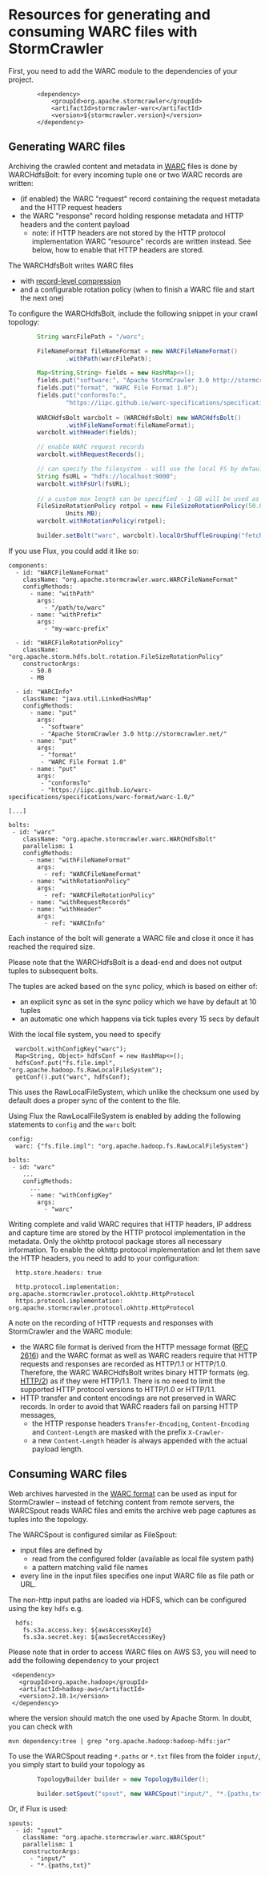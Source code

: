 #  Resources for generating and consuming WARC files with StormCrawler

First, you need to add the WARC module to the dependencies of your project.

```
		<dependency>
			<groupId>org.apache.stormcrawler</groupId>
			<artifactId>stormcrawler-warc</artifactId>
			<version>${stormcrawler.version}</version>
		</dependency>
```

## Generating WARC files

Archiving the crawled content and metadata in [WARC](https://iipc.github.io/warc-specifications/specifications/warc-format/warc-1.1/) files is done by WARCHdfsBolt: for every incoming tuple one or two WARC records are written:
- (if enabled) the WARC "request" record containing the request metadata and the HTTP request headers
- the WARC "response" record holding response metadata and HTTP headers and the content payload
  - note: if HTTP headers are not stored by the HTTP protocol implementation WARC "resource" records are written instead. See below, how to enable that HTTP headers are stored.

The WARCHdfsBolt writes WARC files
- with [record-level compression](https://iipc.github.io/warc-specifications/specifications/warc-format/warc-1.1/#record-at-time-compression)
- and a configurable rotation policy (when to finish a WARC file and start the next one)

To configure the WARCHdfsBolt, include the following snippet in your crawl topology:

```java 
        String warcFilePath = "/warc";

        FileNameFormat fileNameFormat = new WARCFileNameFormat()
                .withPath(warcFilePath);

        Map<String,String> fields = new HashMap<>();
        fields.put("software:", "Apache StormCrawler 3.0 http://stormcrawler.net/");
        fields.put("format", "WARC File Format 1.0");
        fields.put("conformsTo:",
                "https://iipc.github.io/warc-specifications/specifications/warc-format/warc-1.0/");
        
        WARCHdfsBolt warcbolt = (WARCHdfsBolt) new WARCHdfsBolt()
                .withFileNameFormat(fileNameFormat);
        warcbolt.withHeader(fields);

        // enable WARC request records
        warcbolt.withRequestRecords();

        // can specify the filesystem - will use the local FS by default
        String fsURL = "hdfs://localhost:9000";
        warcbolt.withFsUrl(fsURL);
        
        // a custom max length can be specified - 1 GB will be used as a default
        FileSizeRotationPolicy rotpol = new FileSizeRotationPolicy(50.0f,
                Units.MB);
        warcbolt.withRotationPolicy(rotpol);

        builder.setBolt("warc", warcbolt).localOrShuffleGrouping("fetch");
```

If you use Flux, you could add it like so:

```
components:
  - id: "WARCFileNameFormat"
    className: "org.apache.stormcrawler.warc.WARCFileNameFormat"
    configMethods:
      - name: "withPath"
        args:
          - "/path/to/warc"
      - name: "withPrefix"
        args:
          - "my-warc-prefix"

  - id: "WARCFileRotationPolicy"
    className: "org.apache.storm.hdfs.bolt.rotation.FileSizeRotationPolicy"
    constructorArgs:
      - 50.0
      - MB

  - id: "WARCInfo"
    className: "java.util.LinkedHashMap"
    configMethods:
      - name: "put"
        args:
         - "software"
         - "Apache StormCrawler 3.0 http://stormcrawler.net/"
      - name: "put"
        args:
         - "format"
         - "WARC File Format 1.0"
      - name: "put"
        args:
         - "conformsTo"
         - "https://iipc.github.io/warc-specifications/specifications/warc-format/warc-1.0/"

[...]

bolts:
 - id: "warc"
    className: "org.apache.stormcrawler.warc.WARCHdfsBolt"
    parallelism: 1
    configMethods:
      - name: "withFileNameFormat"
        args:
          - ref: "WARCFileNameFormat"
      - name: "withRotationPolicy"
        args:
          - ref: "WARCFileRotationPolicy"
      - name: "withRequestRecords"
      - name: "withHeader"
        args:
          - ref: "WARCInfo"
```

Each instance of the bolt will generate a WARC file and close it once it has reached the required size.

Please note that the WARCHdfsBolt is a dead-end and does not output tuples to subsequent bolts.

The tuples are acked based on the sync policy, which is based on either of:
* an explicit sync as set in the sync policy which we have by default at 10 tuples
* an automatic one which happens via tick tuples every 15 secs by default

With the local file system, you need to specify 

```
  warcbolt.withConfigKey("warc");
  Map<String, Object> hdfsConf = new HashMap<>();
  hdfsConf.put("fs.file.impl", "org.apache.hadoop.fs.RawLocalFileSystem");
  getConf().put("warc", hdfsConf);
```

This uses the RawLocalFileSystem, which unlike the checksum one used by default does a proper sync of the content to the file.

Using Flux the RawLocalFileSystem is enabled by adding the following statements to `config` and the `warc` bolt:

```
config:
  warc: {"fs.file.impl": "org.apache.hadoop.fs.RawLocalFileSystem"}

bolts:
 - id: "warc"
    ...
    configMethods:
      ...
      - name: "withConfigKey"
        args:
          - "warc"
```

Writing complete and valid WARC requires that HTTP headers, IP address and capture time are stored by the HTTP protocol implementation in the metadata. Only the okhttp protocol package stores all necessary information. To enable the okhttp protocol implementation and let them save the HTTP headers, you need to add to your configuration:

```
  http.store.headers: true

  http.protocol.implementation: org.apache.stormcrawler.protocol.okhttp.HttpProtocol
  https.protocol.implementation: org.apache.stormcrawler.protocol.okhttp.HttpProtocol
```

A note on the recording of HTTP requests and responses with StormCrawler and the WARC module:
- the WARC file format is derived from the HTTP message format ([RFC 2616](https://www.ietf.org/rfc/rfc2616.txt)) and the WARC format as well as WARC readers require that HTTP requests and responses are recorded as HTTP/1.1 or HTTP/1.0. Therefore, the WARC WARCHdfsBolt writes binary HTTP formats (eg. [HTTP/2](https://en.wikipedia.org/wiki/HTTP/2)) as if they were HTTP/1.1. There is no need to limit the supported HTTP protocol versions to HTTP/1.0 or HTTP/1.1.
- HTTP transfer and content encodings are not preserved in WARC records. In order to avoid that WARC readers fail on parsing HTTP messages,
  - the HTTP response headers `Transfer-Encoding`, `Content-Encoding` and `Content-Length` are masked with the prefix `X-Crawler-`
  - a new `Content-Length` header is always appended with the actual payload length.



## Consuming WARC files

Web archives harvested in the [WARC format](https://iipc.github.io/warc-specifications/specifications/warc-format/warc-1.1/) can be used as input for StormCrawler – instead of fetching content from remote servers, the WARCSpout reads WARC files and emits the archive web page captures as tuples into the topology.

The WARCSpout is configured similar as FileSpout:
- input files are defined by
  - read from the configured folder (available as local file system path)
  - a pattern matching valid file names
- every line in the input files specifies one input WARC file as file path or URL.

The non-http input paths are loaded via HDFS, which can be configured using the key `hdfs` e.g.

```
  hdfs:  
    fs.s3a.access.key: ${awsAccessKeyId}
    fs.s3a.secret.key: ${awsSecretAccessKey}
```

Please note that in order to access WARC files on AWS S3, you will need to add the following dependency to your project

```
 <dependency>
   <groupId>org.apache.hadoop</groupId>
   <artifactId>hadoop-aws</artifactId>
   <version>2.10.1</version>
 </dependency>
```

where the version should match the one used by Apache Storm. In doubt, you can check with 

```
mvn dependency:tree | grep "org.apache.hadoop:hadoop-hdfs:jar"
```


To use the WARCSpout reading `*.paths` or `*.txt` files from the folder `input/`, you simply start to build your topology as

```java
        TopologyBuilder builder = new TopologyBuilder();

        builder.setSpout("spout", new WARCSpout("input/", "*.{paths,txt}"));
```

Or, if Flux is used:

```
spouts:
  - id: "spout"
    className: "org.apache.stormcrawler.warc.WARCSpout"
    parallelism: 1
    constructorArgs:
      - "input/"
      - "*.{paths,txt}"
```


